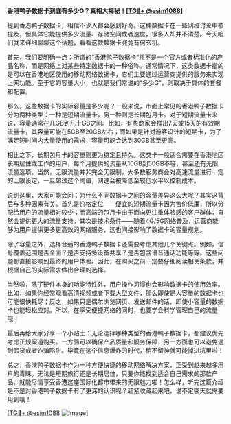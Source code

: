 **香港鸭子数据卡到底有多少G？真相大揭秘！[[TG💪+ @esim1088](https://t.me/s/esim1088)]**

提到香港鸭子数据卡，相信不少人都会感到好奇。这种数据卡在一些网络讨论中被提及，但具体它能提供多少流量、存储空间或者速度，很多人却并不清楚。今天咱们就来详细聊聊这个话题，看看这款数据卡究竟有何玄机。

首先，我们要明确一点：所谓的“香港鸭子数据卡”并不是一个官方或者标准化的产品名称，而是网络上对某些特定数据卡的一种俗称。通常情况下，这类数据卡指的是可以在香港地区使用的移动网络数据卡，它们主要通过运营商提供的服务来实现上网功能。至于它的容量大小，也就是我们常说的“多少G”，则取决于具体的套餐和配置。

那么，这些数据卡的实际容量是多少呢？一般来说，市面上常见的香港鸭子数据卡分为两种类型：一种是短期流量卡，另一种则是长期包月卡。对于短期流量卡来说，容量通常在几GB到几十GB之间。比如，有些商家会推出7天或15天的有效期流量卡，其容量可能在5GB至20GB左右；而如果是针对游客设计的短期卡，为了满足短时间内大量使用的需求，容量可能会达到30GB甚至更高。

相比之下，长期包月卡的容量则更为稳定且持久。这类卡一般适合需要在香港地区长期居住或工作的用户，每个月提供的流量从10GB到50GB不等，甚至还有无限流量选项。当然，无限流量并非完全无限制，大多数服务商会对高速流量进行一定的上限设定，一旦超过这个阈值，网速会被降低至较低水平以控制成本。

说到这里，大家可能会问：为什么不同数据卡之间的容量差异这么大呢？其实这背后与多种因素有关。首先是价格定位——便宜的短期流量卡因为售价低廉，所以分配给用户的流量相对较少；而高端的包月卡由于面向更注重体验感的客户群体，自然会提供更大的流量支持。其次是技术条件——随着4G/5G网络普及，运营商能够为用户提供更多更高效的网络服务，这也间接影响了数据卡的容量规划。

除了容量之外，选择合适的香港鸭子数据卡还需要考虑其他几个关键点。例如，信号覆盖范围是否全面？是否支持多设备共享？是否包含语音通话功能等等。这些问题都直接影响到最终的用户体验。因此，在购买之前一定要仔细阅读相关条款，并根据自己的实际需求做出合理的选择。

当然啦，除了硬件本身的功能特性外，用户操作习惯也会影响数据卡的使用效率。比如，如果你经常观看高清视频或者下载大型文件，那么即使是大容量的数据卡也可能很快耗尽；反之，如果只是偶尔浏览网页、发送邮件的话，即使小容量的数据卡也能轻松应对。所以，在享受便捷网络的同时，也要学会科学管理自己的流量哦！

最后再给大家分享一个小贴士：无论选择哪种类型的香港鸭子数据卡，都建议优先考虑正规渠道购买。一方面可以确保产品质量和服务保障，另一方面也可以避免遇到假货或者诈骗陷阱。毕竟在这个信息爆炸的时代，稍不留神就可能掉进坑里啦！

总之，香港鸭子数据卡作为一种方便快捷的移动网络解决方案，正受到越来越多用户的青睐。无论是短期旅行还是长期居住，只要你能找到适合自己需求的那款产品，就能尽情享受香港这座国际化都市带来的无限魅力啦！怎么样，听完这篇介绍是不是对香港鸭子数据卡有了更深的认识呢？赶紧收藏起来吧，说不定哪天就需要用到哦！

[[TG💪+ @esim1088](https://t.me/s/esim1088) ![Image](https://i.postimg.cc/4NQfJmqS/Snipaste-2025-05-13-00-14-12.png)]